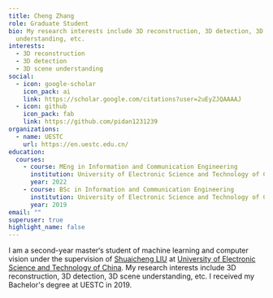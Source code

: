 ```yaml
---
title: Cheng Zhang
role: Graduate Student
bio: My research interests include 3D reconstruction, 3D detection, 3D scene
  understanding, etc.
interests:
  - 3D reconstruction
  - 3D detection
  - 3D scene understanding
social:
  - icon: google-scholar
    icon_pack: ai
    link: https://scholar.google.com/citations?user=2uEyZJQAAAAJ
  - icon: github
    icon_pack: fab
    link: https://github.com/pidan1231239
organizations:
  - name: UESTC
    url: https://en.uestc.edu.cn/
education:
  courses:
    - course: MEng in Information and Communication Engineering
      institution: University of Electronic Science and Technology of China
      year: 2022
    - course: BSc in Information and Communication Engineering
      institution: University of Electronic Science and Technology of China
      year: 2019
email: ""
superuser: true
highlight_name: false
---
```

I am a second-year master‘s student of machine learning and computer vision under the supervision of [Shuaicheng LIU](http://www.liushuaicheng.org/) at [University of Electronic Science and Technology of China](https://en.uestc.edu.cn/). My research interests include 3D reconstruction, 3D detection, 3D scene understanding, etc. I received my Bachelor's degree at UESTC in 2019.